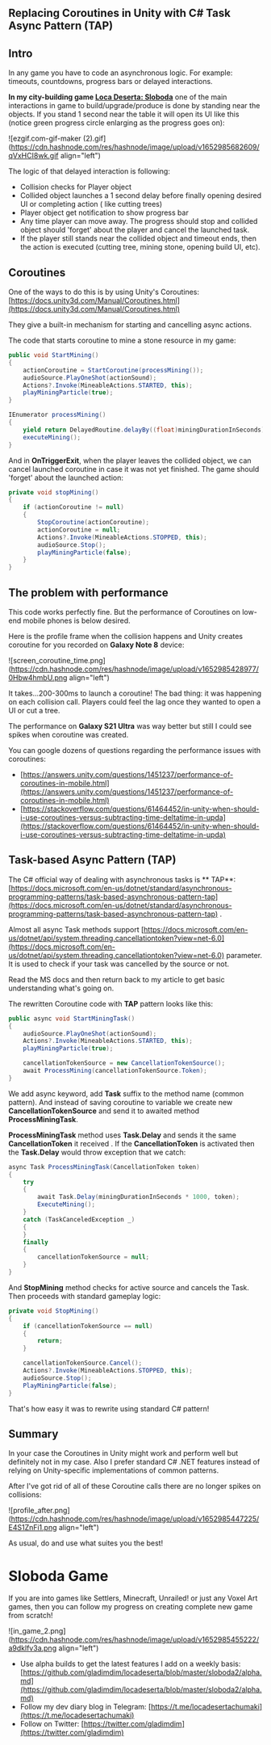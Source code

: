 ## Replacing Coroutines in Unity with C# Task Async Pattern (TAP)

## Intro

In any game you have to code an asynchronous logic. For example: timeouts, countdowns, progress bars
or delayed interactions.

**In my city-building
game [Loca Deserta: Sloboda](https://github.com/gladimdim/locadeserta/blob/master/sloboda2/alpha.md)**
one of the main interactions in game to build/upgrade/produce is done by standing near the objects.
If you stand 1 second near the table it will open its UI like this (notice green progress circle
enlarging as the progress goes on):



![ezgif.com-gif-maker (2).gif](https://cdn.hashnode.com/res/hashnode/image/upload/v1652985682609/qVxHCI8wk.gif align="left")

The logic of that delayed interaction is following:

- Collision checks for Player object
- Collided object launches a 1 second delay before finally opening desired UI or completing action (
  like cutting trees)
- Player object get notification to show progress bar
- Any time player can move away. The progress should stop and collided object should 'forget' about
  the player and cancel the launched task.
- If the player still stands near the collided object and timeout ends, then the action is
  executed (cutting tree, mining stone, opening build UI, etc).

## Coroutines

One of the ways to do this is by using Unity's
Coroutines: [https://docs.unity3d.com/Manual/Coroutines.html](https://docs.unity3d.com/Manual/Coroutines.html)

They give a built-in mechanism for starting and cancelling async actions.

The code that starts coroutine to mine a stone resource in my game:

```c#
public void StartMining()
{
    actionCoroutine = StartCoroutine(processMining());
    audioSource.PlayOneShot(actionSound);
    Actions?.Invoke(MineableActions.STARTED, this);
    playMiningParticle(true);
}

IEnumerator processMining()
{
    yield return DelayedRoutine.delayBy((float)miningDurationInSeconds);
    executeMining();
}
```

And in **OnTriggerExit**, when the player leaves the collided object, we can cancel launched
coroutine in case it was not yet finished. The game should 'forget' about the launched action:

```c#
private void stopMining()
{
    if (actionCoroutine != null)
    {
        StopCoroutine(actionCoroutine);
        actionCoroutine = null;
        Actions?.Invoke(MineableActions.STOPPED, this);
        audioSource.Stop();
        playMiningParticle(false);
    }
}
```

## The problem with performance

This code works perfectly fine. But the performance of Coroutines on low-end mobile phones is below
desired.

Here is the profile frame when the collision happens and Unity creates coroutine for you recorded
on **Galaxy Note 8** device:


![screen_coroutine_time.png](https://cdn.hashnode.com/res/hashnode/image/upload/v1652985428977/0Hbw4hmbU.png align="left")


It takes...200-300ms to launch a coroutine! The bad thing: it was happening on each collision call.
Players could feel the lag once they wanted to open a UI or cut a tree.

The performance on **Galaxy S21 Ultra** was way better but still I could see spikes when coroutine was created.

You can google dozens of questions regarding the performance issues with coroutines:

- [https://answers.unity.com/questions/1451237/performance-of-coroutines-in-mobile.html](https://answers.unity.com/questions/1451237/performance-of-coroutines-in-mobile.html)
- [https://stackoverflow.com/questions/61464452/in-unity-when-should-i-use-coroutines-versus-subtracting-time-deltatime-in-upda](https://stackoverflow.com/questions/61464452/in-unity-when-should-i-use-coroutines-versus-subtracting-time-deltatime-in-upda)

## Task-based Async Pattern (TAP)

The C# official way of dealing with asynchronous tasks is **
TAP**: [https://docs.microsoft.com/en-us/dotnet/standard/asynchronous-programming-patterns/task-based-asynchronous-pattern-tap](https://docs.microsoft.com/en-us/dotnet/standard/asynchronous-programming-patterns/task-based-asynchronous-pattern-tap)
.

Almost all async Task methods
support [https://docs.microsoft.com/en-us/dotnet/api/system.threading.cancellationtoken?view=net-6.0](https://docs.microsoft.com/en-us/dotnet/api/system.threading.cancellationtoken?view=net-6.0)
parameter. It is used to check if your task was cancelled by the source or not.

Read the MS docs and then return back to my article to get basic understanding what's going on.

The rewritten Coroutine code with **TAP** pattern looks like this:

```c#
public async void StartMiningTask()
{
    audioSource.PlayOneShot(actionSound);
    Actions?.Invoke(MineableActions.STARTED, this);
    playMiningParticle(true);

    cancellationTokenSource = new CancellationTokenSource();
    await ProcessMining(cancellationTokenSource.Token);
}
```

We add async keyword, add **Task** suffix to the method name (common pattern). And instead of saving
coroutine to variable we create new **CancellationTokenSource** and send it to awaited method **ProcessMiningTask**.

**ProcessMiningTask** method uses **Task.Delay** and sends it the same **CancellationToken** it
received . If the **CancellationToken** is activated then the **Task.Delay** would throw exception that we catch:

```c#
async Task ProcessMiningTask(CancellationToken token)
{
    try
    {
        await Task.Delay(miningDurationInSeconds * 1000, token);
        ExecuteMining();
    }
    catch (TaskCanceledException _)
    {
    }
    finally
    {
        cancellationTokenSource = null;
    }
}
```

And **StopMining** method checks for active source and cancels the Task. Then proceeds with standard
gameplay logic:

```c#
private void StopMining()
{
    if (cancellationTokenSource == null)
    {
        return;
    }

    cancellationTokenSource.Cancel();
    Actions?.Invoke(MineableActions.STOPPED, this);
    audioSource.Stop();
    PlayMiningParticle(false);
}
```

That's how easy it was to rewrite using standard C# pattern!

## Summary

In your case the Coroutines in Unity might work and perform well but definitely not in my case. Also
I prefer standard C# .NET features instead of relying on Unity-specific implementations of common
patterns.

After I've got rid of all of these Coroutine calls there are no longer spikes on collisions:


![profile_after.png](https://cdn.hashnode.com/res/hashnode/image/upload/v1652985447225/E4S1ZnFi1.png align="left")

As usual, do and use what suites you the best!

# Sloboda Game

If you are into games like Settlers, Minecraft, Unrailed! or just any Voxel Art games, then you can
follow my progress on creating complete new game from scratch!

![in_game_2.png](https://cdn.hashnode.com/res/hashnode/image/upload/v1652985455222/a9dklfv3a.png align="left")

- Use alpha builds to get the latest features I add on a weekly
  basis: [https://github.com/gladimdim/locadeserta/blob/master/sloboda2/alpha.md](https://github.com/gladimdim/locadeserta/blob/master/sloboda2/alpha.md)
- Follow my dev diary blog in
  Telegram: [https://t.me/locadesertachumaki](https://t.me/locadesertachumaki)
- Follow on Twitter: [https://twitter.com/gladimdim](https://twitter.com/gladimdim)